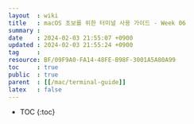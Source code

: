 ```yaml
---
layout  : wiki
title   : macOS 초보를 위한 터미널 사용 가이드 - Week 06
summary : 
date    : 2024-02-03 21:55:07 +0900
updated : 2024-02-03 21:55:24 +0900
tag     : 
resource: BF/09F9A0-FA14-48FE-B98F-3001A5A80A99
toc     : true
public  : true
parent  : [[/mac/terminal-guide]]
latex   : false
---
```

* TOC
{:toc}

# 

